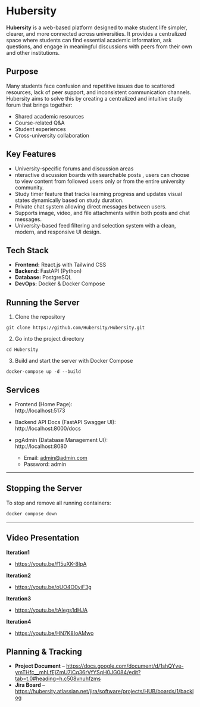 # Hubersity

**Hubersity** is a web-based platform designed to make student life simpler, clearer, and more connected across universities. It provides a centralized space where students can find essential academic information, ask questions, and engage in meaningful discussions with peers from their own and other institutions.

## Purpose

Many students face confusion and repetitive issues due to scattered resources, lack of peer support, and inconsistent communication channels. Hubersity aims to solve this by creating a centralized and intuitive study forum that brings together:

- Shared academic resources
- Course-related Q&A
- Student experiences
- Cross-university collaboration

## Key Features

- University-specific forums and discussion areas
- nteractive discussion boards with searchable posts , users can choose to view content from followed users only or from the entire university community.
- Study timer feature that tracks learning progress and updates visual states dynamically based on study duration.
- Private chat system allowing direct messages between users.
- Supports image, video, and file attachments within both posts and chat messages.
- University-based feed filtering and selection system with a clean, modern, and responsive UI design.

## Tech Stack

- **Frontend:** React.js with Tailwind CSS
- **Backend:** FastAPI (Python)
- **Database:** PostgreSQL
- **DevOps:** Docker & Docker Compose

## Running the Server
1. Clone the repository
```
git clone https://github.com/Hubersity/Hubersity.git
```
2. Go into the project directory
```
cd Hubersity
```
3. Build and start the server with Docker Compose
```
docker-compose up -d --build
```

## Services

- Frontend (Home Page):  
  http://localhost:5173

- Backend API Docs (FastAPI Swagger UI):  
  http://localhost:8000/docs

- pgAdmin (Database Management UI):  
  http://localhost:8080  
  - Email: admin@admin.com  
  - Password: admin

---

## Stopping the Server
To stop and remove all running containers:
```bash
docker compose down
```

---

## Video Presentation
**Iteration1**
- https://youtu.be/f15uXK-8IpA

**Iteration2**
- https://youtu.be/oUO4O0yiF3g

**Iteration3**
- https://youtu.be/tAIegs1dHJA

**Iteration4**
- https://youtu.be/HN7K8IoAMwo


## Planning & Tracking
- **Project Document** – https://docs.google.com/document/d/1shQYve-ymTHfc__mhLfEjZmU7iCq36rVfYSqH0JG084/edit?tab=t.0#heading=h.c508vnuhfzms
- **Jira Board** – https://hubersity.atlassian.net/jira/software/projects/HUB/boards/1/backlog

  

